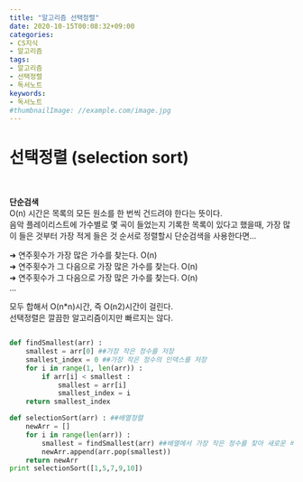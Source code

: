 ```yaml
---
title: "알고리즘 선택정렬"
date: 2020-10-15T00:08:32+09:00
categories:
- CS지식
- 알고리즘
tags:
- 알고리즘
- 선택정렬
- 독서노트
keywords:
- 독서노트
#thumbnailImage: //example.com/image.jpg
---
```


<!--more-->
# 선택정렬 (selection sort)

&nbsp;

**단순검색**   
O(n) 시간은 목록의 모든 원소를 한 번씩 건드려야 한다는 뜻이다.   
음악 플레이리스트에 가수별로 몇 곡이 들었는지 기록한 목록이 있다고 했을때, 가장 많이 들은 것부터 가장 적게 들은 것 순서로 정렬할시 단순검색을 사용한다면...

&#10140; 연주횟수가 가장 많은 가수를 찾는다. O(n)   
&#10140; 연주횟수가 그 다음으로 가장 많은 가수를 찾는다. O(n)   
&#10140; 연주횟수가 그 다음으로 가장 많은 가수를 찾는다. O(n)   
...   

모두 합해서 O(n*n)시간, 즉 O(n2)시간이 걸린다.   
선택정렬은 깔끔한 알고리즘이지만 빠르지는 않다.    


```python

def findSmallest(arr) :
    smallest = arr[0] ##가장 작은 정수를 저장
    smallest_index = 0 ##가장 작은 정수의 인덱스를 저장
    for i in range(1, len(arr)) : 
        if arr[i] < smallest :
            smallest = arr[i]
            smallest_index = i
    return smallest_index

def selectionSort(arr) : ##배열정렬
    newArr = []
    for i in range(len(arr)) :
        smallest = findSmallest(arr) ##배열에서 가장 작은 정수를 찾아 새로운 배열에 추가한다.
        newArr.append(arr.pop(smallest))
    return newArr
print selectionSort([1,5,7,9,10])

```